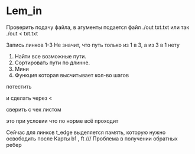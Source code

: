# Lem_in
Проверить подачу файла, в агументы подается файл ./out txt.txt или так ./out < txt.txt

Запись линков 1-3 Не значит, что путь только из 1 в 3, а из 3 в 1 нету

1. Найти все возможные пути.
2. Сортировать пути по длинне.
3. Мини
4. Функция которая высчитывает кол-во шагов 


потестить


и сделать через <


сверить с чек листом

это при условии что по норме всё проходит

Сейчас для линков t_edge выделяется память, которую нужно освободить после
Карты b1 , ft /// Проблема в получении обратных ребер
